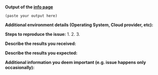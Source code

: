 
**Output of the [info page](https://docs.datadoghq.com/agent/faq/agent-commands/#agent-status-and-information)**

```text
(paste your output here)
```

**Additional environment details (Operating System, Cloud provider, etc):**

**Steps to reproduce the issue:**
1.
2.
3.

**Describe the results you received:**


**Describe the results you expected:**


**Additional information you deem important (e.g. issue happens only occasionally):**
